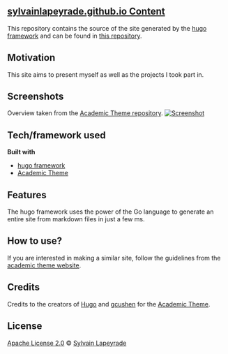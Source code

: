 ## [sylvainlapeyrade.github.io Content](https://sylvainlapeyrade.github.io/en)
This repository contains the source of the site generated by the [hugo framework](https://github.com/gohugoio/hugo) and can be found in [this repository](https://github.com/sylvainlapeyrade/sylvainlapeyrade.github.io).

## Motivation
This site aims to present myself as well as the projects I took part in.
 
## Screenshots
Overview taken from the [Academic Theme repository](https://github.com/gcushen/hugo-academic).
[![Screenshot](https://raw.githubusercontent.com/gcushen/hugo-academic/master/academic.png)](https://github.com/gcushen/hugo-academic/)

## Tech/framework used

<b>Built with</b>
- [hugo framework](https://github.com/gohugoio/hugo)
- [Academic Theme](https://github.com/gcushen/hugo-academic)

## Features
The hugo framework uses the power of the Go language to generate an entire site from markdown files in just a few ms.

## How to use?
If you are interested in making a similar site, follow the guidelines from the [academic theme website](https://sourcethemes.com/academic/docs/install/).

## Credits
Credits to the creators of [Hugo](https://gohugo.io/) and [gcushen](https://github.com/gcushen) for the [Academic Theme](https://github.com/gcushen/hugo-academic).

## License
[Apache License 2.0](LICENSE) © [Sylvain Lapeyrade](https://github.com/sylvainlapeyrade)
